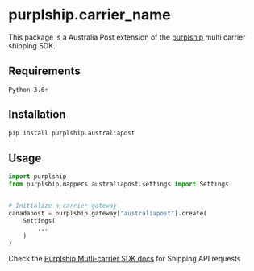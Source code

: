 # purplship.carrier_name

This package is a Australia Post extension of the [purplship](https://pypi.org/project/purplship) multi carrier shipping SDK.

## Requirements

`Python 3.6+`

## Installation

```bash
pip install purplship.australiapost
```

## Usage

```python
import purplship
from purplship.mappers.australiapost.settings import Settings


# Initialize a carrier gateway
canadapost = purplship.gateway["australiapost"].create(
    Settings(
        ...
    )
)
```

Check the [Purplship Mutli-carrier SDK docs](https://sdk.purplship.com) for Shipping API requests
